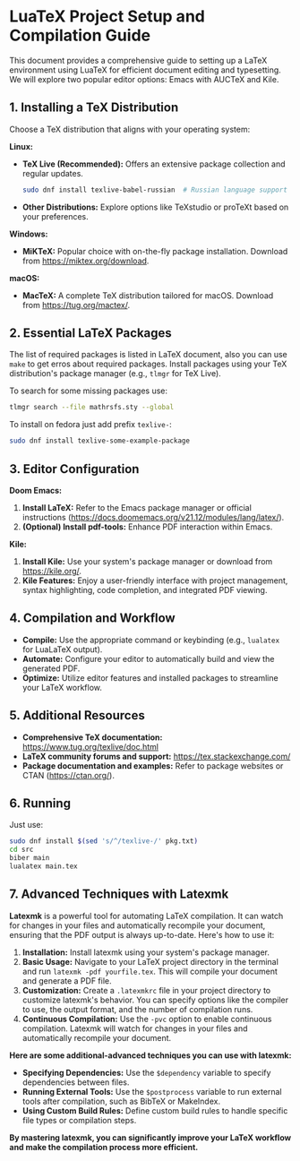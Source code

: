 # LuaTeX Project Setup and Compilation Guide

This document provides a comprehensive guide to setting up a LaTeX environment using LuaTeX for efficient document editing and typesetting. We will explore two popular editor options: Emacs with AUCTeX and Kile.

## 1. Installing a TeX Distribution

Choose a TeX distribution that aligns with your operating system:

**Linux:**

- **TeX Live (Recommended):** Offers an extensive package collection and regular updates.

  ```bash
  sudo dnf install texlive-babel-russian  # Russian language support
  ```

- **Other Distributions:** Explore options like TeXstudio or proTeXt based on your preferences.

**Windows:**

- **MiKTeX:** Popular choice with on-the-fly package installation. Download from <https://miktex.org/download>.

**macOS:**

- **MacTeX:** A complete TeX distribution tailored for macOS. Download from <https://tug.org/mactex/>.

## 2. Essential LaTeX Packages

The list of required packages is listed in LaTeX document, also you can use `make` to get erros about required packages. Install packages using your TeX distribution's package manager (e.g., `tlmgr` for TeX Live).

To search for some missing packages use:

```sh
tlmgr search --file mathrsfs.sty --global
```

To install on fedora just add prefix `texlive-`:

```sh
sudo dnf install texlive-some-example-package
```

## 3. Editor Configuration

**Doom Emacs:**

1. **Install LaTeX:** Refer to the Emacs package manager or official instructions (<https://docs.doomemacs.org/v21.12/modules/lang/latex/>).
2. **(Optional) Install pdf-tools:** Enhance PDF interaction within Emacs.

**Kile:**

1. **Install Kile:** Use your system's package manager or download from <https://kile.org/>.
2. **Kile Features:** Enjoy a user-friendly interface with project management, syntax highlighting, code completion, and integrated PDF viewing.

## 4. Compilation and Workflow

- **Compile:** Use the appropriate command or keybinding (e.g., `lualatex` for LuaLaTeX output).
- **Automate:** Configure your editor to automatically build and view the generated PDF.
- **Optimize:** Utilize editor features and installed packages to streamline your LaTeX workflow.

## 5. Additional Resources

- **Comprehensive TeX documentation:** <https://www.tug.org/texlive/doc.html>
- **LaTeX community forums and support:** <https://tex.stackexchange.com/>
- **Package documentation and examples:** Refer to package websites or CTAN (<https://ctan.org/>).

## 6. Running

Just use:

```bash
sudo dnf install $(sed 's/^/texlive-/' pkg.txt)
cd src
biber main
lualatex main.tex
```

## 7. Advanced Techniques with Latexmk

**Latexmk** is a powerful tool for automating LaTeX compilation. It can watch for changes in your files and automatically recompile your document, ensuring that the PDF output is always up-to-date. Here's how to use it:

1. **Installation:** Install latexmk using your system's package manager.
2. **Basic Usage:** Navigate to your LaTeX project directory in the terminal and run `latexmk -pdf yourfile.tex`. This will compile your document and generate a PDF file.
3. **Customization:** Create a `.latexmkrc` file in your project directory to customize latexmk's behavior. You can specify options like the compiler to use, the output format, and the number of compilation runs.
4. **Continuous Compilation:** Use the `-pvc` option to enable continuous compilation. Latexmk will watch for changes in your files and automatically recompile your document.

**Here are some additional-advanced techniques you can use with latexmk:**

- **Specifying Dependencies:** Use the `$dependency` variable to specify dependencies between files.
- **Running External Tools:** Use the `$postprocess` variable to run external tools after compilation, such as BibTeX or MakeIndex.
- **Using Custom Build Rules:** Define custom build rules to handle specific file types or compilation steps.

**By mastering latexmk, you can significantly improve your LaTeX workflow and make the compilation process more efficient.**
